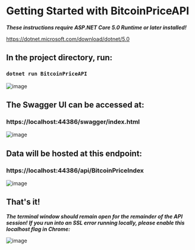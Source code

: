 # Getting Started with BitcoinPriceAPI

***These instructions require ASP.NET Core 5.0 Runtime or later installed!***

https://dotnet.microsoft.com/download/dotnet/5.0

## In the project directory, run:

### `dotnet run BitcoinPriceAPI`

![image](https://user-images.githubusercontent.com/6896827/123979095-6a7b9700-d98e-11eb-9a4d-9ae0850b2b60.png)

## The Swagger UI can be accessed at:

### https://localhost:44386/swagger/index.html

![image](https://user-images.githubusercontent.com/6896827/124059822-bfa0c280-d9f9-11eb-8724-8723939db858.png)


## Data will be hosted at this endpoint:

### https://localhost:44386/api/BitcoinPriceIndex

![image](https://user-images.githubusercontent.com/6896827/123973727-02c34d00-d98a-11eb-8cd3-3ec25864c1c1.png)

## That's it!

***The terminal window should remain open for the remainder of the API session! If you run into an SSL error running locally, please enable this localhost flag in Chrome:***

![image](https://user-images.githubusercontent.com/6896827/124059280-d5fa4e80-d9f8-11eb-8934-4bc92a8f6749.png)
